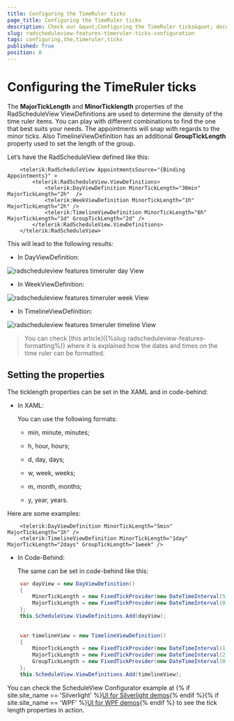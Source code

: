 ```yaml
---
title: Configuring the TimeRuler ticks
page_title: Configuring the TimeRuler ticks
description: Check our &quot;Configuring the TimeRuler ticks&quot; documentation article for the RadScheduleView {{ site.framework_name }} control.
slug: radscheduleview-features-timeruler-ticks-configuration
tags: configuring,the,timeruler,ticks
published: True
position: 0
---
```


# Configuring the TimeRuler ticks

The __MajorTickLength__ and __MinorTicklength__ properties of the RadScheduleView ViewDefinitions are used to determine the density of the time ruler items. You can play with different combinations to find the one that best suits your needs. The appointments will snap with regards to the minor ticks.  Also TimelineViewDefinition has an additional __GroupTickLength__ property used to set the length of the group.

Let’s have the RadScheduleView defined like this:


```XAML
	<telerik:RadScheduleView AppointmentsSource="{Binding Appointments}" >
		<telerik:RadScheduleView.ViewDefinitions>
			<telerik:DayViewDefinition MinorTickLength="30min" MajorTickLength="2h"  />
			<telerik:WeekViewDefinition MinorTickLength="1h" MajorTickLength="2h" />
			<telerik:TimelineViewDefinition MinorTickLength="6h" MajorTickLength="1d" GroupTickLength="2d" />
		</telerik:RadScheduleView.ViewDefinitions>
	</telerik:RadScheduleView>
```

This will lead to the following results:

* In DayViewDefinition:

![radscheduleview features timeruler day View](images/radscheduleview_features_timeruler_dayView.png)

* In WeekViewDefinition:

![radscheduleview features timeruler week View](images/radscheduleview_features_timeruler_weekView.png)

* In TimelineViewDefinition:

![radscheduleview features timeruler timeline View](images/radscheduleview_features_timeruler_timelineView.png)

>You can check [this article]({%slug radscheduleview-features-formatting%}) where it is explained how the dates and times on the time ruler can be formatted.   	

## Setting the properties

The ticklength properties can be set in the XAML and in code-behind:

* In XAML: 

	You can use the following formats:

	* min,  minute, minutes;

	* h, hour, hours;

	* d, day, days;

	* w, week, weeks;

	* m, month, months;

	* y, year, years.

Here are some examples:



```XAML
	<telerik:DayViewDefinition MinorTickLength="5min" MajorTickLength="1h" />				
	<telerik:TimelineViewDefinition MinorTickLength="1day" MajorTickLength="2days" GroupTickLength="1week" />
```

* In Code-Behind:

	The same can be set in code-behind like this:



```C#
	var dayView = new DayViewDefinition()
	{
		MinorTickLength = new FixedTickProvider(new DateTimeInterval(5, 0, 0, 0, 0)),
		MajorTickLength = new FixedTickProvider(new DateTimeInterval(0, 1, 0, 0, 0))
	};
	this.ScheduleView.ViewDefinitions.Add(dayView);
	
	
	var timelineView = new TimelineViewDefinition()
	{
		MinorTickLength = new FixedTickProvider(new DateTimeInterval(1, 0)),
		MajorTickLength = new FixedTickProvider(new DateTimeInterval(2, 0)),
		GroupTickLength = new FixedTickProvider(new DateTimeInterval(0, 0, 1))
	};
	this.ScheduleView.ViewDefinitions.Add(timelineView);
```


You can check the ScheduleView Configurator example at {% if site.site_name == 'Silverlight' %}[UI for Silverlight demos](https://demos.telerik.com/silverlight/#ScheduleView/ScheduleViewConfigurator){% endif %}{% if site.site_name == 'WPF' %}[UI for WPF demos](https://demos.telerik.com/wpf/){% endif %} to see the tick length properties in action.
